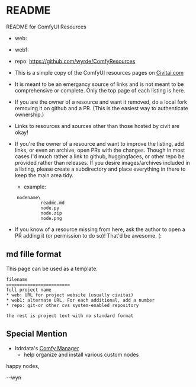 README
========================
README for ComfyUI Resources
* web: 
* web1:
* repo:  https://github.com/wyrde/ComfyResources

* This is a simple copy of the ComfyUI resources pages on [Civitai.com](https://civitai.com/tag/comfyui)
* It is meant to be an emergancy source of links and is not meant to be comprehensive or complete. Only the top page of each listing is here.
* If you are the owner of a resource and want it removed, do a local fork removing it on github and a PR. (This is the easiest way to authenticate ownership.)
* Links to resources and sources other than those hosted by civit are okay! 
* If you're the owner of a resource and want to improve the listing, add links, or even an archive, open PRs with the changes. Though in most cases I'd much rather a link to github, huggingfaces, or other repo be provided rather than releases. If you desire images/archives included in a listing, please create a subdirectory and place everything in there to keep the main area tidy.
  * example:
```
    nodename\
             readme.md
             node.py
             node.zip
             node.png
```
* If you know of a resource missing from here, ask the author to open a PR adding it (or permission to do so)! That'd be awesome. (:

##  md fille format
This page can be used as a template.
```
filename
========================
full project name
* web: URL for project website (usually civitai)
* web1: alternate URL. For each additional, add a number
* repo: git-or other cvs system-enabled repository

the rest is project text with no standard format
```

## Special Mention

* ltdrdata's [Comfy Manager](https://github.com/ltdrdata/ComfyUI-Manager)
  * help organize and install various custom nodes


happy nodes,

--wyn
